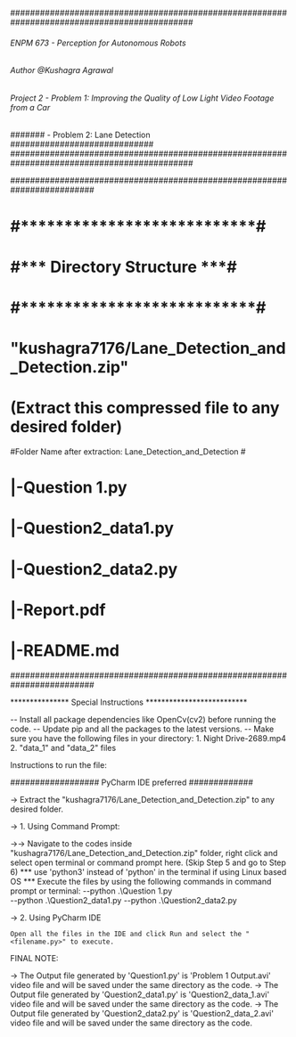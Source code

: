 #############################################################################################
######        ENPM 673 - Perception for Autonomous Robots                           #########
###### Author @Kushagra Agrawal                                                     #########
###### Project 2 - Problem 1: Improving the Quality of Low Light Video Footage from a Car ###
#######          - Problem 2: Lane Detection                    #############################
#############################################################################################



#########################################################################
#                    #***************************#                      #
#                    #*** Directory Structure ***#			#
#                    #***************************#			#
                                    																												
# 	"kushagra7176/Lane_Detection_and_Detection.zip" 	#									
# (Extract this compressed file to any desired folder) 					
#Folder Name after extraction: Lane_Detection_and_Detection	#
#								#								
#		|-Question 1.py					#
#		|-Question2_data1.py			        #
#		|-Question2_data2.py			        #
#		|-Report.pdf					#
#		|-README.md					#
#########################################################################


*************** Special Instructions **************************

-- Install all package dependencies like OpenCv(cv2) before running the code.
-- Update pip and all the packages to the latest versions.
-- Make sure you have the following files in your directory:
	1. Night Drive-2689.mp4
	2. "data_1" and "data_2" files

Instructions to run the file:

################## PyCharm IDE preferred #############

-> Extract the "kushagra7176/Lane_Detection_and_Detection.zip" to any desired folder.

-> 1. Using Command Prompt:

->-> Navigate to the codes inside "kushagra7176/Lane_Detection_and_Detection.zip" folder, right click and select open terminal or command prompt here. (Skip Step 5 and go to Step 6)
	*** use 'python3' instead of 'python' in the terminal if using Linux based OS ***
	Execute the files by using the following commands in command prompt or terminal:
	--python .\Question 1.py      
	--python .\Question2_data1.py
	--python .\Question2_data2.py

-> 2. Using PyCharm IDE

	Open all the files in the IDE and click Run and select the "<filename.py>" to execute.
	
	
FINAL NOTE: 

->	The Output file generated by 'Question1.py' is 'Problem 1 Output.avi' video file and will be saved under the same directory as the code.
->	The Output file generated by 'Question2_data1.py' is 'Question2_data_1.avi' video file and will be saved under the same directory as the code.
->	The Output file generated by 'Question2_data2.py' is 'Question2_data_2.avi' video file and will be saved under the same directory as the code.

	
